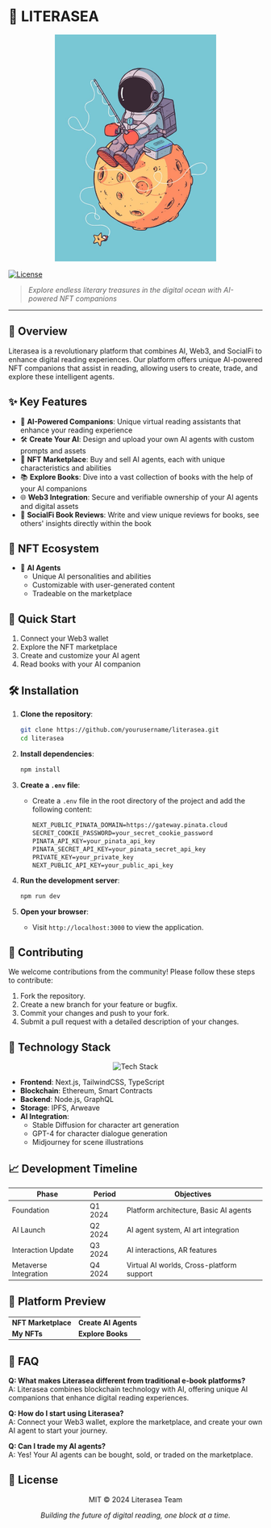 # 🌊 LITERASEA

<div align="center">
  <img src="public/images/11.png" alt="Astronaut Fishing on a Planet" width="200" style="object-fit: cover; object-position: center; width: 320px; height: 450px; overflow: hidden;" />
</div>

[![License](https://img.shields.io/badge/license-MIT-blue.svg)](LICENSE)

> *Explore endless literary treasures in the digital ocean with AI-powered NFT companions*

---

## 🌟 Overview
Literasea is a revolutionary platform that combines AI, Web3, and SocialFi to enhance digital reading experiences. Our platform offers unique AI-powered NFT companions that assist in reading, allowing users to create, trade, and explore these intelligent agents.

## ✨ Key Features
- 🤖 **AI-Powered Companions**: Unique virtual reading assistants that enhance your reading experience
- 🛠 **Create Your AI**: Design and upload your own AI agents with custom prompts and assets
- 🏪 **NFT Marketplace**: Buy and sell AI agents, each with unique characteristics and abilities
- 📚 **Explore Books**: Dive into a vast collection of books with the help of your AI companions
- 🌐 **Web3 Integration**: Secure and verifiable ownership of your AI agents and digital assets
- 💬 **SocialFi Book Reviews**: Write and view unique reviews for books, see others' insights directly within the book

## 💫 NFT Ecosystem
- 🤖 **AI Agents**
  - Unique AI personalities and abilities
  - Customizable with user-generated content
  - Tradeable on the marketplace

## 🚀 Quick Start
1. Connect your Web3 wallet
2. Explore the NFT marketplace
3. Create and customize your AI agent
4. Read books with your AI companion

## 🛠 Installation

1. **Clone the repository**:
   ```bash
   git clone https://github.com/yourusername/literasea.git
   cd literasea
   ```

2. **Install dependencies**:
   ```bash
   npm install
   ```

3. **Create a `.env` file**:
   - Create a `.env` file in the root directory of the project and add the following content:
     ```plaintext
     NEXT_PUBLIC_PINATA_DOMAIN=https://gateway.pinata.cloud
     SECRET_COOKIE_PASSWORD=your_secret_cookie_password
     PINATA_API_KEY=your_pinata_api_key
     PINATA_SECRET_API_KEY=your_pinata_secret_api_key
     PRIVATE_KEY=your_private_key
     NEXT_PUBLIC_API_KEY=your_public_api_key
     ```

4. **Run the development server**:
   ```bash
   npm run dev
   ```

5. **Open your browser**:
   - Visit `http://localhost:3000` to view the application.

## 🤝 Contributing

We welcome contributions from the community! Please follow these steps to contribute:

1. Fork the repository.
2. Create a new branch for your feature or bugfix.
3. Commit your changes and push to your fork.
4. Submit a pull request with a detailed description of your changes.

## 🌊 Technology Stack

<div align="center">
  <img src="https://skillicons.dev/icons?i=ts,next,tailwind,nodejs" alt="Tech Stack" />
</div>

- **Frontend**: Next.js, TailwindCSS, TypeScript
- **Blockchain**: Ethereum, Smart Contracts
- **Backend**: Node.js, GraphQL
- **Storage**: IPFS, Arweave
- **AI Integration**: 
  - Stable Diffusion for character art generation
  - GPT-4 for character dialogue generation
  - Midjourney for scene illustrations


## 📈 Development Timeline
| Phase | Period | Objectives |
|-------|---------|------------|
| Foundation | Q1 2024 | Platform architecture, Basic AI agents |
| AI Launch | Q2 2024 | AI agent system, AI art integration |
| Interaction Update | Q3 2024 | AI interactions, AR features |
| Metaverse Integration | Q4 2024 | Virtual AI worlds, Cross-platform support |

## 📸 Platform Preview

<div align="center">
  <table>
    <tr>
      <td><b>NFT Marketplace</b></td>
      <td><b>Create AI Agents</b></td>
    </tr>
    <tr>
      <td><b>My NFTs</b></td>
      <td><b>Explore Books</b></td>
    </tr>
  </table>
</div>

## 🤔 FAQ

**Q: What makes Literasea different from traditional e-book platforms?**  
A: Literasea combines blockchain technology with AI, offering unique AI companions that enhance digital reading experiences.

**Q: How do I start using Literasea?**  
A: Connect your Web3 wallet, explore the marketplace, and create your own AI agent to start your journey.

**Q: Can I trade my AI agents?**  
A: Yes! Your AI agents can be bought, sold, or traded on the marketplace.

## 📜 License

<div align="center">
  
MIT © 2024 Literasea Team

*Building the future of digital reading, one block at a time.*

</div>

